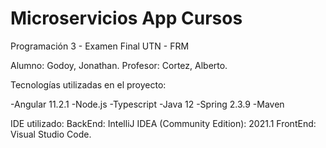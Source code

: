 # Microservicios App Cursos 
Programación 3 - Examen Final
UTN - FRM

Alumno: Godoy, Jonathan.
Profesor: Cortez, Alberto.

Tecnologías utilizadas en el proyecto:

-Angular 11.2.1
-Node.js 
-Typescript
-Java 12
-Spring 2.3.9
-Maven

IDE utilizado:
BackEnd: IntelliJ IDEA (Community Edition): 2021.1
FrontEnd: Visual Studio Code.

